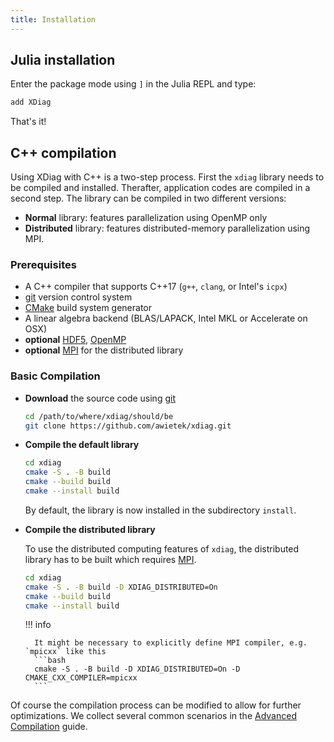 ```yaml
---
title: Installation
---
```


## Julia installation

Enter the package mode using `]` in the Julia REPL and type:
```julia
add XDiag
```

That's it!

## C++ compilation

Using XDiag with C++ is a two-step process. First the `xdiag` library needs
to be compiled and installed. Therafter, application codes are compiled
in a second step. The library can be compiled in two different versions:

- **Normal** library: features parallelization using OpenMP only
- **Distributed** library: features distributed-memory parallelization using MPI. 

### Prerequisites

* A C++ compiler that supports C++17 (`g++`, `clang`, or Intel's `icpx`)
* [git](https://git-scm.com/) version control system
* [CMake](https://cmake.org/) build system generator 
* A linear algebra backend (BLAS/LAPACK, Intel MKL or Accelerate on OSX)
* **optional** [HDF5](https://www.hdfgroup.org/solutions/hdf5/), [OpenMP](https://www.openmp.org/)
* **optional** [MPI](https://en.wikipedia.org/wiki/Message_Passing_Interface) for the distributed library


### Basic Compilation

- **Download** the source code using [git](https://git-scm.com/)
  ```bash
  cd /path/to/where/xdiag/should/be
  git clone https://github.com/awietek/xdiag.git
  ```

- **Compile the default library**
  ``` bash
  cd xdiag
  cmake -S . -B build
  cmake --build build
  cmake --install build
  ```
  By default, the library is now installed in the subdirectory `install`.

- **Compile the distributed library**

    To use the distributed computing features of `xdiag`, the distributed
    library has to be built which requires [MPI](https://en.wikipedia.org/wiki/Message_Passing_Interface).
    ``` bash
    cd xdiag
    cmake -S . -B build -D XDIAG_DISTRIBUTED=On
    cmake --build build
    cmake --install build
    ```

    !!! info

        It might be necessary to explicitly define MPI compiler, e.g. `mpicxx` like this
        ```bash
        cmake -S . -B build -D XDIAG_DISTRIBUTED=On -D CMAKE_CXX_COMPILER=mpicxx
        ```
		
		
Of course the compilation process can be modified to allow for further optimizations. We collect several common scenarios in the [Advanced Compilation](documentation/compilation/advanced_compilation.md) guide.
